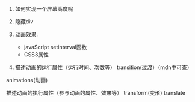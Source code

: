 1. 如何实现一个屏幕高度呢
2. 隐藏div
3. 动画效果:
    + javaScript setinterval函数
    + CSS3属性

4. 描述动画的运行属性（运行时间、次数等）
transition(过渡）（mdn中可查）

animations(动画)

描述动画的执行属性（参与动画的属性、效果等）
transform(变形)
translate